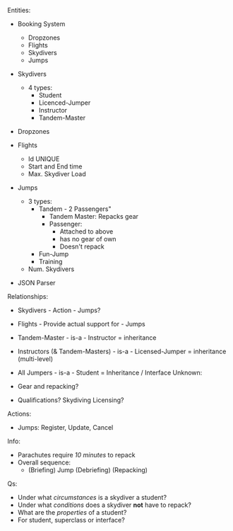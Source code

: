 Entities:

- Booking System
    - Dropzones
    - Flights
    - Skydivers
    - Jumps

- Skydivers
    - 4 types:
        - Student
        - Licenced-Jumper
        - Instructor
        - Tandem-Master

- Dropzones

- Flights
    - Id UNIQUE
    - Start and End time
    - Max. Skydiver Load

- Jumps
    - 3 types:
        - Tandem - 2 Passengers"
            - Tandem Master: Repacks gear
            - Passenger: 
                - Attached to above
                - has no gear of own
                - Doesn't repack
        - Fun-Jump
        - Training
    - Num. Skydivers

- JSON Parser

Relationships:
- Skydivers - Action - Jumps?
- Flights - Provide actual support for - Jumps
- Tandem-Master - is-a - Instructor = inheritance
- Instructors (& Tandem-Masters) - is-a - Licensed-Jumper = inheritance (multi-level)
- All Jumpers - is-a - Student = Inheritance / Interface
Unknown:


- Gear and repacking?

- Qualifications? Skydiving Licensing?

Actions:
- Jumps: Register, Update, Cancel

Info:
- Parachutes require *10 minutes* to repack
- Overall sequence:
    - (Briefing) Jump (Debriefing) (Repacking)

Qs:
- Under what *circumstances* is a skydiver a student?
- Under what *conditions* does a skydiver **not** have to repack?
- What are the *properties* of a student?
- For student, superclass or interface?